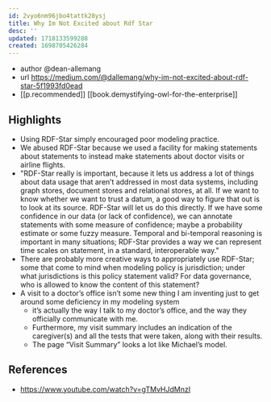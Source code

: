 ```yaml
---
id: 2vyo6nm96jbo4tattk28ysj
title: Why Im Not Excited about Rdf Star
desc: ''
updated: 1718133599288
created: 1698705426284
---
```


- author @dean-allemang
- url https://medium.com/@dallemang/why-im-not-excited-about-rdf-star-5f1993fd0ead
- [[p.recommended]] [[book.demystifying-owl-for-the-enterprise]]

## Highlights

- Using RDF-Star simply encouraged poor modeling practice.
- We abused RDF-Star because we used a facility for making statements about statements to instead make statements about doctor visits or airline flights.
- "RDF-Star really is important, because it lets us address a lot of things about data usage that aren’t addressed in most data systems, including graph stores, document stores and relational stores, at all. If we want to know whether we want to trust a datum, a good way to figure that out is to look at its source. RDF-Star will let us do this directly. If we have some confidence in our data (or lack of confidence), we can annotate statements with some measure of confidence; maybe a probability estimate or some fuzzy measure. Temporal and bi-temporal reasoning is important in many situations; RDF-Star provides a way we can represent time scales on statement, in a standard, interoperable way."
- There are probably more creative ways to appropriately use RDF-Star; some that come to mind when modeling policy is jurisdiction; under what jurisdictions is this policy statement valid? For data governance, who is allowed to know the content of this statement?
- A visit to a doctor’s office isn’t some new thing I am inventing just to get around some deficiency in my modeling system
  - it’s actually the way I talk to my doctor’s office, and the way they officially communicate with me. 
  - Furthermore, my visit summary includes an indication of the caregiver(s) and all the tests that were taken, along with their results. 
  - The page “Visit Summary” looks a lot like Michael’s model.

## References

- https://www.youtube.com/watch?v=gTMvHJdMnzI
